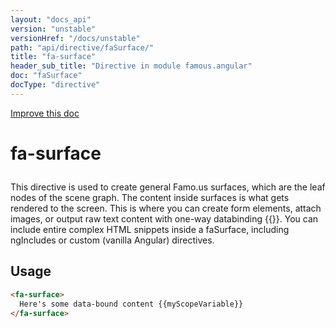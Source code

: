 ```yaml
---
layout: "docs_api"
version: "unstable"
versionHref: "/docs/unstable"
path: "api/directive/faSurface/"
title: "fa-surface"
header_sub_title: "Directive in module famous.angular"
doc: "faSurface"
docType: "directive"
---
```


<div class="improve-docs">
  <a href='https://github.com/Famous/famous-angular/edit/master/src/scripts/directives/fa-surface.js#L1'>
    Improve this doc
  </a>
</div>




<h1 class="api-title">

  fa-surface



</h1>





This directive is used to create general Famo.us surfaces, which are the
leaf nodes of the scene graph.  The content inside
surfaces is what gets rendered to the screen.
This is where you can create form elements, attach
images, or output raw text content with one-way databinding {{}}.
You can include entire complex HTML snippets inside a faSurface, including
ngIncludes or custom (vanilla Angular) directives.








  
<h2 id="usage">Usage</h2>
  
```html
<fa-surface>
  Here's some data-bound content {{myScopeVariable}}
</fa-surface>
```
  
  

  





